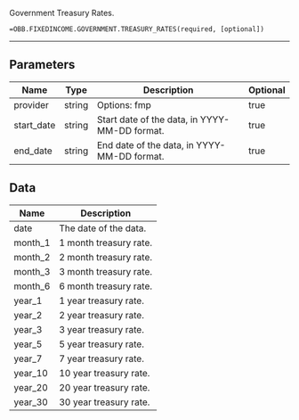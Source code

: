 <!-- markdownlint-disable MD041 -->

Government Treasury Rates.

```excel wordwrap
=OBB.FIXEDINCOME.GOVERNMENT.TREASURY_RATES(required, [optional])
```

---

## Parameters

| Name | Type | Description | Optional |
| ---- | ---- | ----------- | -------- |
| provider | string | Options: fmp | true |
| start_date | string | Start date of the data, in YYYY-MM-DD format. | true |
| end_date | string | End date of the data, in YYYY-MM-DD format. | true |

## Data

| Name | Description |
| ---- | ----------- |
| date | The date of the data.  |
| month_1 | 1 month treasury rate.  |
| month_2 | 2 month treasury rate.  |
| month_3 | 3 month treasury rate.  |
| month_6 | 6 month treasury rate.  |
| year_1 | 1 year treasury rate.  |
| year_2 | 2 year treasury rate.  |
| year_3 | 3 year treasury rate.  |
| year_5 | 5 year treasury rate.  |
| year_7 | 7 year treasury rate.  |
| year_10 | 10 year treasury rate.  |
| year_20 | 20 year treasury rate.  |
| year_30 | 30 year treasury rate.  |
